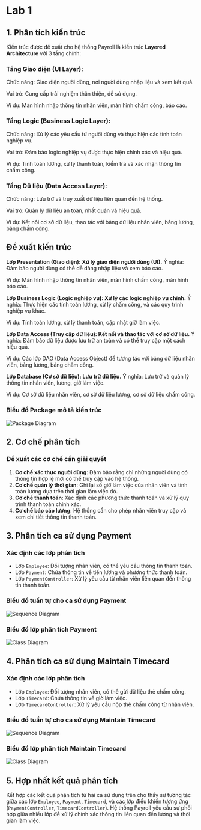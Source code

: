 # Lab 1

## 1. Phân tích kiến trúc

Kiến trúc được đề xuất cho hệ thống Payroll là kiến trúc **Layered Architecture** với 3 tầng chính:

### Tầng Giao diện (UI Layer):
Chức năng: Giao diện người dùng, nơi người dùng nhập liệu và xem kết quả.

Vai trò: Cung cấp trải nghiệm thân thiện, dễ sử dụng.

Ví dụ: Màn hình nhập thông tin nhân viên, màn hình chấm công, báo cáo.

### Tầng Logic (Business Logic Layer):
Chức năng: Xử lý các yêu cầu từ người dùng và thực hiện các tính toán nghiệp vụ.

Vai trò: Đảm bảo logic nghiệp vụ được thực hiện chính xác và hiệu quả.

Ví dụ: Tính toán lương, xử lý thanh toán, kiểm tra và xác nhận thông tin chấm công.

### Tầng Dữ liệu (Data Access Layer):
Chức năng: Lưu trữ và truy xuất dữ liệu liên quan đến hệ thống.

Vai trò: Quản lý dữ liệu an toàn, nhất quán và hiệu quả.

Ví dụ: Kết nối cơ sở dữ liệu, thao tác với bảng dữ liệu nhân viên, bảng lương, bảng chấm công.

## Đề xuất kiến trúc
**Lớp Presentation (Giao diện): Xử lý giao diện người dùng (UI).**
Ý nghĩa: Đảm bảo người dùng có thể dễ dàng nhập liệu và xem báo cáo.

Ví dụ: Màn hình nhập thông tin nhân viên, màn hình chấm công, màn hình báo cáo.

**Lớp Business Logic (Logic nghiệp vụ): Xử lý các logic nghiệp vụ chính.**
Ý nghĩa: Thực hiện các tính toán lương, xử lý chấm công, và các quy trình nghiệp vụ khác.

Ví dụ: Tính toán lương, xử lý thanh toán, cập nhật giờ làm việc.

**Lớp Data Access (Truy cập dữ liệu): Kết nối và thao tác với cơ sở dữ liệu.**
Ý nghĩa: Đảm bảo dữ liệu được lưu trữ an toàn và có thể truy cập một cách hiệu quả.

Ví dụ: Các lớp DAO (Data Access Object) để tương tác với bảng dữ liệu nhân viên, bảng lương, bảng chấm công.

**Lớp Database (Cơ sở dữ liệu): Lưu trữ dữ liệu.**
Ý nghĩa: Lưu trữ và quản lý thông tin nhân viên, lương, giờ làm việc.

Ví dụ: Cơ sở dữ liệu nhân viên, cơ sở dữ liệu lương, cơ sở dữ liệu chấm công.

### Biểu đồ Package mô tả kiến trúc
![Package Diagram](http://www.plantuml.com/plantuml/png/SoEncodedDiagramText)

## 2. Cơ chế phân tích

### Đề xuất các cơ chế cần giải quyết
1. **Cơ chế xác thực người dùng**: Đảm bảo rằng chỉ những người dùng có thông tin hợp lệ mới có thể truy cập vào hệ thống.
2. **Cơ chế quản lý thời gian**: Ghi lại số giờ làm việc của nhân viên và tính toán lương dựa trên thời gian làm việc đó.
3. **Cơ chế thanh toán**: Xác định các phương thức thanh toán và xử lý quy trình thanh toán chính xác.
4. **Cơ chế báo cáo lương**: Hệ thống cần cho phép nhân viên truy cập và xem chi tiết thông tin thanh toán.

## 3. Phân tích ca sử dụng Payment

### Xác định các lớp phân tích
- Lớp `Employee`: Đối tượng nhân viên, có thể yêu cầu thông tin thanh toán.
- Lớp `Payment`: Chứa thông tin về tiền lương và phương thức thanh toán.
- Lớp `PaymentController`: Xử lý yêu cầu từ nhân viên liên quan đến thông tin thanh toán.

### Biểu đồ tuần tự cho ca sử dụng Payment
![Sequence Diagram](http://www.plantuml.com/plantuml/png/SoEncodedDiagramText)

### Biểu đồ lớp phân tích Payment
![Class Diagram](http://www.plantuml.com/plantuml/png/SoEncodedDiagramText)

## 4. Phân tích ca sử dụng Maintain Timecard

### Xác định các lớp phân tích
- Lớp `Employee`: Đối tượng nhân viên, có thể gửi dữ liệu thẻ chấm công.
- Lớp `Timecard`: Chứa thông tin về giờ làm việc.
- Lớp `TimecardController`: Xử lý yêu cầu nộp thẻ chấm công từ nhân viên.

### Biểu đồ tuần tự cho ca sử dụng Maintain Timecard
![Sequence Diagram](http://www.plantuml.com/plantuml/png/SoEncodedDiagramText)

### Biểu đồ lớp phân tích Maintain Timecard
![Class Diagram](http://www.plantuml.com/plantuml/png/SoEncodedDiagramText)

## 5. Hợp nhất kết quả phân tích

Kết hợp các kết quả phân tích từ hai ca sử dụng trên cho thấy sự tương tác giữa các lớp `Employee`, `Payment`, `Timecard`, và các lớp điều khiển tương ứng (`PaymentController`, `TimecardController`). Hệ thống Payroll yêu cầu sự phối hợp giữa nhiều lớp để xử lý chính xác thông tin liên quan đến lương và thời gian làm việc.


